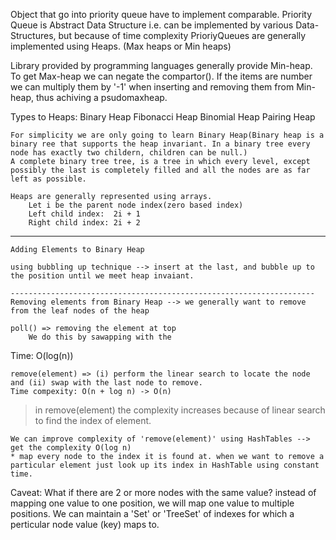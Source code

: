 
   Object that go into priority queue have to implement comparable.
   Priority Queue is Abstract Data Structure i.e. can be implemented by various Data-Structures, but because of time complexity PrioriyQueues are generally implemented using Heaps. (Max heaps or Min heaps)

   Library provided by programming languages generally provide Min-heap.
   To get Max-heap we can negate the compartor().
   If the items are number we can multiply them by '-1' when inserting and removing them from Min-heap, thus achiving a psudomaxheap.

   Types to Heaps:
        Binary Heap
        Fibonacci Heap
        Binomial Heap
        Pairing Heap

    For simplicity we are only going to learn Binary Heap(Binary heap is a binary ree that supports the heap invariant. In a binary tree every node has exactly two childern, children can be null.)
    A complete binary tree tree, is a tree in which every level, except possibly the last is completely filled and all the nodes are as far left as possible.
    
    Heaps are generally represented using arrays.
        Let i be the parent node index(zero based index)
        Left child index:  2i + 1
        Right child index: 2i + 2
-----------------------------------------------------------------------

    Adding Elements to Binary Heap

    using bubbling up technique --> insert at the last, and bubble up to the position until we meet heap invaiant.

    --------------------------------------------------------------------
    Removing elements from Binary Heap --> we generally want to remove from the leaf nodes of the heap

    poll() => removing the element at top
        We do this by sawapping with the 
Time: O(log(n))

    remove(element) => (i) perform the linear search to locate the node and (ii) swap with the last node to remove.
    Time compexity: O(n + log n) -> O(n)

> in remove(element) the complexity increases because of linear search to find the index of element.

    We can improve complexity of 'remove(element)' using HashTables --> get the complexity O(log n)
    * map every node to the index it is found at. when we want to remove a particular element just look up its index in HashTable using constant time.
Caveat: What if there are 2 or more nodes with the same value?
instead of mapping one value to one position, we will map one value to multiple positions. We can maintain a 'Set' or 'TreeSet' of indexes for which a perticular node value (key) maps to.

